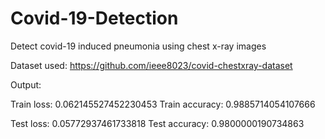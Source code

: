 # Covid-19-Detection
Detect covid-19 induced pneumonia using chest x-ray images

Dataset used: https://github.com/ieee8023/covid-chestxray-dataset

Output:

Train loss: 0.062145527452230453 Train accuracy:  0.9885714054107666

Test loss: 0.05772937461733818 Test accuracy:  0.9800000190734863

